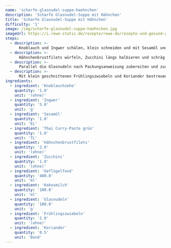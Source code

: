 ```yaml
---
name: 'scharfe-glasnudel-suppe-haehnchen'
description: 'Scharfe Glasnudel-Suppe mit Hähnchen'
title: 'Scharfe Glasnudel-Suppe mit Hähnchen'
difficulty: '1'
image: /img/scharfe-glasnudel-suppe-haehnchen.jpg
imageUrl: https://i.rewe-static.de/rezepte/rewe-de/rezepte-und-gesund-geniessen/HZ_REWE/HZ_2018/HZ_KW4_asien/glasnudel-suppe/glasnudel-suppe_rdk-rds_rv_hd.jpg?resize=1480:589&crop=1280:460;center,center
steps:
  - description: >-
      Knoblauch und Ingwer schälen, klein schneiden und mit Sesamöl und Curry-Paste in einem Topf anrösten.
  - description: >-
      Hähnchenbrustfilets würfeln, Zucchini längs halbieren und schräg in Streifen schneiden. Beides ebenfalls im Topf anbraten. Mit Geflügelfond und Kokosmilch ablöschen und etwa 10 Min. bei geringer Hitze einkochen lassen.
  - description: >-
      Parallel die Glasnudeln nach Packungsanweisung zubereiten und zur Suppe hinzufügen.
  - description: >-
      Mit klein geschnittenen Frühlingszwiebeln und Koriander bestreuen.
ingredients:
  - ingredient: 'Knoblauchzehe'
    quantity: '1.0'
    unit: '(ohne)'
  - ingredient: 'Ingwer'
    quantity: '5.0'
    unit: 'g'
  - ingredient: 'Sesamöl'
    quantity: '1.0'
    unit: 'EL'
  - ingredient: 'Thai Curry-Paste grün'
    quantity: '1.0'
    unit: 'TL'
  - ingredient: 'Hähnchenbrustfilets'
    quantity: '2.0'
    unit: '(ohne)'
  - ingredient: 'Zucchini'
    quantity: '1.0'
    unit: '(ohne)'
  - ingredient: 'Geflügelfond'
    quantity: '400.0'
    unit: 'ml'
  - ingredient: 'Kokosmilch'
    quantity: '100.0'
    unit: 'ml'
  - ingredient: 'Glasnudeln'
    quantity: '100.0'
    unit: 'g'
  - ingredient: 'Frühlingszwiebeln'
    quantity: '2.0'
    unit: '(ohne)'
  - ingredient: 'Koriander'
    quantity: '0.5'
    unit: 'Bund'
---
```


